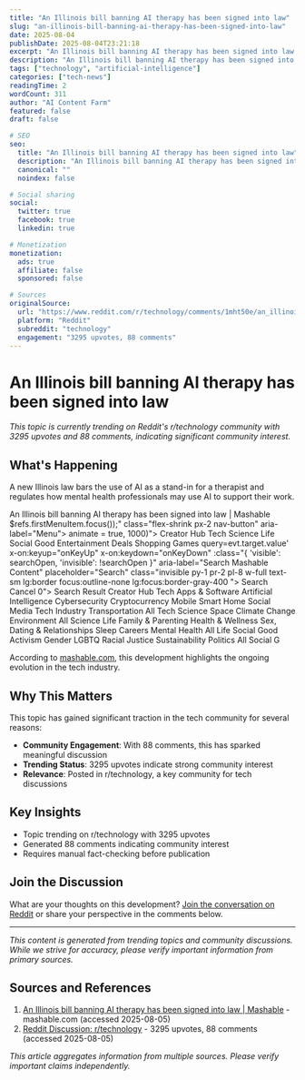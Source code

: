 ```yaml
---
title: "An Illinois bill banning AI therapy has been signed into law"
slug: "an-illinois-bill-banning-ai-therapy-has-been-signed-into-law"
date: 2025-08-04
publishDate: 2025-08-04T23:21:18
excerpt: "An Illinois bill banning AI therapy has been signed into law This topic is currently trending on Reddit's r/technology community with 3295 upvotes and..."
description: "An Illinois bill banning AI therapy has been signed into law This topic is currently trending on Reddit's r/technology community with 3295 upvotes and 88 commen..."
tags: ["technology", "artificial-intelligence"]
categories: ["tech-news"]
readingTime: 2
wordCount: 311
author: "AI Content Farm"
featured: false
draft: false

# SEO
seo:
  title: "An Illinois bill banning AI therapy has been signed into law"
  description: "An Illinois bill banning AI therapy has been signed into law This topic is currently trending on Reddit's r/technology community with 3295 upvotes and 88 commen..."
  canonical: ""
  noindex: false

# Social sharing
social:
  twitter: true
  facebook: true
  linkedin: true

# Monetization
monetization:
  ads: true
  affiliate: false
  sponsored: false

# Sources
originalSource:
  url: "https://www.reddit.com/r/technology/comments/1mht50e/an_illinois_bill_banning_ai_therapy_has_been/"
  platform: "Reddit"
  subreddit: "technology"
  engagement: "3295 upvotes, 88 comments"
---
```


# An Illinois bill banning AI therapy has been signed into law

*This topic is currently trending on Reddit's r/technology community with 3295 upvotes and 88 comments, indicating significant community interest.*

## What's Happening

A new Illinois law bars the use of AI as a stand-in for a therapist and regulates how mental health professionals may use AI to support their work.

An Illinois bill banning AI therapy has been signed into law | Mashable $refs.firstMenuItem.focus());" class="flex-shrink px-2 nav-button" aria-label="Menu"> animate = true, 1000)"> Creator Hub Tech Science Life Social Good Entertainment Deals Shopping Games query=evt.target.value' x-on:keyup="onKeyUp" x-on:keydown="onKeyDown" :class="{ 'visible': searchOpen, 'invisible': !searchOpen }" aria-label="Search Mashable Content" placeholder="Search" class="invisible py-1 pr-2 pl-8 w-full text-sm lg:border focus:outline-none lg:focus:border-gray-400 "> Search Cancel 0"> Search Result Creator Hub Tech Apps &amp; Software Artificial Intelligence Cybersecurity Cryptocurrency Mobile Smart Home Social Media Tech Industry Transportation All Tech Science Space Climate Change Environment All Science Life Family &amp; Parenting Health &amp; Wellness Sex, Dating &amp; Relationships Sleep Careers Mental Health All Life Social Good Activism Gender LGBTQ Racial Justice Sustainability Politics All Social G

According to [mashable.com](https://mashable.com/article/illinois-bill-banning-ai-therapy-signed-by-pritzker), this development highlights the ongoing evolution in the tech industry.

## Why This Matters

This topic has gained significant traction in the tech community for several reasons:

- **Community Engagement**: With 88 comments, this has sparked meaningful discussion
- **Trending Status**: 3295 upvotes indicate strong community interest
- **Relevance**: Posted in r/technology, a key community for tech discussions

## Key Insights

- Topic trending on r/technology with 3295 upvotes
- Generated 88 comments indicating community interest
- Requires manual fact-checking before publication

## Join the Discussion

What are your thoughts on this development? [Join the conversation on Reddit](https://www.reddit.com/r/technology/comments/1mht50e/an_illinois_bill_banning_ai_therapy_has_been/) or share your perspective in the comments below.

---

*This content is generated from trending topics and community discussions. While we strive for accuracy, please verify important information from primary sources.*


## Sources and References

1. [An Illinois bill banning AI therapy has been signed into law | Mashable](https://mashable.com/article/illinois-bill-banning-ai-therapy-signed-by-pritzker) - mashable.com (accessed 2025-08-05)
2. [Reddit Discussion: r/technology](https://www.reddit.com/r/technology/comments/1mht50e/an_illinois_bill_banning_ai_therapy_has_been/) - 3295 upvotes, 88 comments (accessed 2025-08-05)

*This article aggregates information from multiple sources. Please verify important claims independently.*
